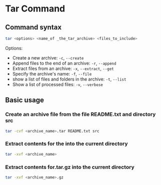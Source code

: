 # Tar Command

## Command syntax

```bash
tar <options> <name_of _the_tar_archive> <files_to_include>
```

Options:

- Create a new archive: ``-c``, ``--create``
- Append files to the end of an archive:  ``-r``, ``--append``
- Extract files from an archive: ``-x``, ``--extract``, ``--get``
- Specify the archive's name: ``-f``, ``--file``
- show a list of files and folders in the archive: ``-t``, ``--list``
- Show a list of processed files: ``-v``, ``--verbose``

## Basic usage

### Create an archive file from the file README.txt and directory src

```bash
tar -cvf <archive_name>.tar README.txt src
```

### Extract contents for the into the current directory

```bash
tar -xvf <archive_name>
```

### Extract contents for.tar.gz into the current directory

```bash
tar -xvf <archive_name>.gz
```
